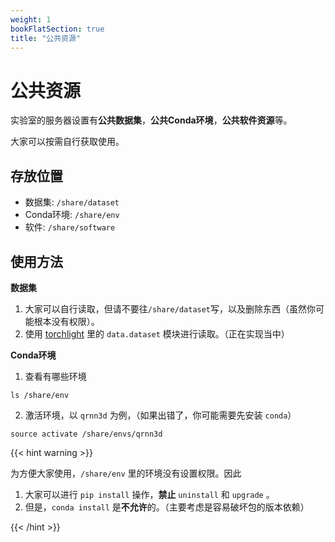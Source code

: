 ```yaml
---
weight: 1
bookFlatSection: true
title: "公共资源"
---
```


# 公共资源

实验室的服务器设置有**公共数据集**，**公共Conda环境**，**公共软件资源**等。

大家可以按需自行获取使用。

## 存放位置

- 数据集: `/share/dataset`
- Conda环境: `/share/env`
- 软件: `/share/software`

## 使用方法

**数据集**

1. 大家可以自行读取，但请不要往`/share/dataset`写，以及删除东西（虽然你可能根本没有权限）。
2. 使用 [torchlight]() 里的 `data.dataset` 模块进行读取。（正在实现当中）


**Conda环境**

1. 查看有哪些环境

```shell
ls /share/env
```

2. 激活环境，以 `qrnn3d` 为例，（如果出错了，你可能需要先安装 `conda`）

```shell
source activate /share/envs/qrnn3d
```

{{< hint warning >}}

为方便大家使用，`/share/env` 里的环境没有设置权限。因此

1. 大家可以进行 `pip install` 操作，**禁止** `uninstall` 和 `upgrade` 。
2. 但是，`conda install` 是**不允许**的。（主要考虑是容易破坏包的版本依赖）

{{< /hint >}}

